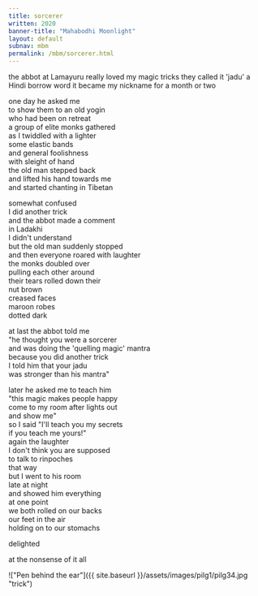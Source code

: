 ```yaml
---
title: sorcerer
written: 2020
banner-title: "Mahabodhi Moonlight" 
layout: default
subnav: mbm
permalink: /mbm/sorcerer.html
---
```


<div class="poem">
the abbot at Lamayuru  
really loved my magic tricks  
they called it 'jadu'  
a Hindi borrow word  
it became my nickname  
for a month or two


one day he asked me  
to show them to an old yogin  
who had been on retreat  
a group of elite monks gathered  
as I twiddled with a lighter  
some elastic bands  
and general foolishness  
with sleight of hand  
the old man stepped back  
and lifted his hand towards me  
and started chanting in Tibetan


somewhat confused  
I did another trick  
and the abbot made a comment  
in Ladakhi  
I didn't understand  
but the old man suddenly stopped  
and then everyone roared with laughter  
the monks doubled over  
pulling each other around  
their tears rolled down their  
nut brown  
creased faces  
maroon robes  
dotted dark  


at last the abbot told me  
"he thought you were a sorcerer  
and was doing the 'quelling magic' mantra  
because you did another trick  
I told him that your jadu  
was stronger than his mantra"  


later he asked me to teach him  
"this magic makes people happy  
come to my room after lights out  
and show me"  
so I said "I'll teach you my secrets  
if you teach me yours!"  
again the laughter  
I don't think you are supposed  
to talk to rinpoches  
that way  
but I went to his room  
late at night  
and showed him everything  
at one point  
we both rolled on our backs  
our feet in the air  
holding on to our stomachs


delighted


at the nonsense of it all
</div>

!["Pen behind the ear"]({{ site.baseurl }}/assets/images/pilg1/pilg34.jpg "trick")
